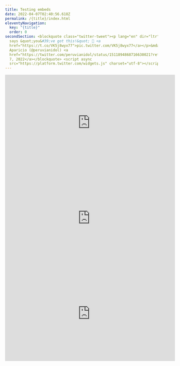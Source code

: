 ```yaml
---
title: Testing embeds
date: 2022-04-07T02:40:56.618Z
permalink: /{title}/index.html
eleventyNavigation:
  key: "{title}"
  order: 0
secondSection: <blockquote class="twitter-tweet"><p lang="en" dir="ltr">Emily
  says &quot;you&#39;ve got this!&quot; 💜 <a
  href="https://t.co/VK5j8wyx77">pic.twitter.com/VK5j8wyx77</a></p>&mdash; Mike
  Aparicio (@peruvianidol) <a
  href="https://twitter.com/peruvianidol/status/1511894868716630021?ref_src=twsrc%5Etfw">April
  7, 2022</a></blockquote> <script async
  src="https://platform.twitter.com/widgets.js" charset="utf-8"></script>
---
```

<iframe width="560" height="315" src="https://www.youtube.com/embed/dQw4w9WgXcQ" title="YouTube video player" frameborder="0" allow="accelerometer; autoplay; clipboard-write; encrypted-media; gyroscope; picture-in-picture" allowfullscreen></iframe>



<iframe width="560" height="315" src="https://www.youtube.com/embed/HIcSWuKMwOw" title="YouTube video player" frameborder="0" allow="accelerometer; autoplay; clipboard-write; encrypted-media; gyroscope; picture-in-picture" allowfullscreen></iframe>



<iframe width="560" height="315" src="https://www.youtube.com/embed/iik25wqIuFo" title="YouTube video player" frameborder="0" allow="accelerometer; autoplay; clipboard-write; encrypted-media; gyroscope; picture-in-picture" allowfullscreen></iframe>
